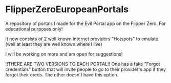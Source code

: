 # FlipperZeroEuropeanPortals
A repository of portals I made for the Evil Portal app on the Flipper Zero. For educational purposes only!

It now consists of 2 well known internet providers "Hotspots" to emulate. (well at least they are well known where I live)

I will be working on more and am open for suggestions!

!!THERE ARE TWO VERSIONS TO EACH PORTAL!!
One has a fake "Forgot credentials" button that will invite people to go to their provider's app if they forgot their creds.
The other doesn't have this option.

